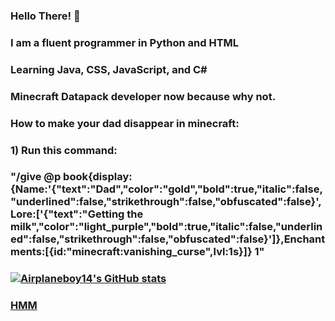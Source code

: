 ### Hello There! 👋
### I am a fluent programmer in Python and HTML
### Learning Java, CSS, JavaScript, and C#
### Minecraft Datapack developer now because why not.
### How to make your dad disappear in minecraft:
### 1) Run this command:
### "/give @p book{display:{Name:'{"text":"Dad","color":"gold","bold":true,"italic":false,"underlined":false,"strikethrough":false,"obfuscated":false}',Lore:['{"text":"Getting the milk","color":"light_purple","bold":true,"italic":false,"underlined":false,"strikethrough":false,"obfuscated":false}']},Enchantments:[{id:"minecraft:vanishing_curse",lvl:1s}]} 1"

### [![Airplaneboy14's GitHub stats](https://github-readme-stats.vercel.app/api?username=airplaneboy14mc)](https://github.com/anuraghazra/github-readme-stats)
### [HMM](https://raw.githubusercontent.com/airplaneboy14mc/airplaneboy14mc/Main/hmm.jpg)

<!--
**airplaneboy14mc/airplaneboy14mc** is a ✨ _special_ ✨ repository because its `README.md` (this file) appears on your GitHub profile.

Here are some ideas to get you started:

- 🔭 I’m currently working on ...
- 🌱 I’m currently learning ...
- 👯 I’m looking to collaborate on ...
- 🤔 I’m looking for help with ...
- 💬 Ask me about ...
- 📫 How to reach me: ...
- 😄 Pronouns: ...
- ⚡ Fun fact: ...
-->
